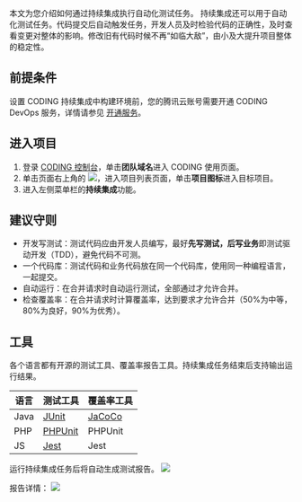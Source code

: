 本文为您介绍如何通过持续集成执行自动化测试任务。
持续集成还可以用于自动化测试任务。代码提交后自动触发任务，开发人员及时检验代码的正确性，及时查看变更对整体的影响。修改旧有代码时候不再“如临大敌”，由小及大提升项目整体的稳定性。

## 前提条件
设置 CODING 持续集成中构建环境前，您的腾讯云账号需要开通 CODING DevOps 服务，详情请参见 [开通服务](https://cloud.tencent.com/document/product/1115/37268)。

## 进入项目
1. 登录 [CODING 控制台](https://console.cloud.tencent.com/coding)，单击**团队域名**进入 CODING 使用页面。
2. 单击页面右上角的 <img src ="https://main.qcloudimg.com/raw/d94a8e60dd3a41d0af07d72ae0e9d70e.png" style ="margin:0">，进入项目列表页面，单击**项目图标**进入目标项目。
3.  进入左侧菜单栏的**持续集成**功能。



## 建议守则[](id:rules)
-   开发写测试：测试代码应由开发人员编写，最好**先写测试，后写业务**即测试驱动开发（TDD），避免代码不可测。
-   一个代码库：测试代码和业务代码放在同一个代码库，使用同一种编程语言，一起提交。
-   自动运行：在合并请求时自动运行测试，全部通过才允许合并。
-   检查覆盖率：在合并请求时计算覆盖率，达到要求才允许合并（50%为中等，80%为良好，90%为优秀）。

## 工具[](id:tools)
各个语言都有开源的测试工具、覆盖率报告工具。持续集成任务结束后支持输出运行结果。

|语言  | 测试工具 | 覆盖率工具|
|-----|---------|----------|
|Java | [JUnit](https://junit.org/junit5/)   | [JaCoCo](https://www.eclemma.org/jacoco/)|
|PHP  | [PHPUnit](https://phpunit.de/) | PHPUnit|
|JS   | [Jest](https://jestjs.io/zh-Hans/) | Jest|

运行持续集成任务后将自动生成测试报告。
![](https://qcloudimg.tencent-cloud.cn/raw/86ca356df1d79536f2ed81e2acfe922d.png)

报告详情：
![](https://qcloudimg.tencent-cloud.cn/raw/ab341bcd69d05138d5de0513acda4d37.png)
